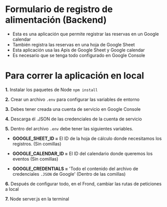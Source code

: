 # Formulario de registro de alimentación (Backend)

* Esta es una aplicación que permite registrar las reservas en un Google calendar
* También registra las reservas en una hoja de Google Sheet
* Esta aplicación usa las Apis de Google Sheet y Google calendar
* Es necesario que se tenga todo configurado en Google Console

# Para correr la aplicación en local

**1.** Instalar los paquetes de Node ```npm install```

**2.** Crear un archivo ```.env``` para configurar las variables de entorno

**3.** Debes tener creada una cuenta de servicio en Google Console

**4.** Descarga él .JSON de las credenciales de la cuenta de servicio

**5.** Dentro del archivo ```.env``` debe tener las siguientes variables.

* **GOOGLE_SHEET_ID =** El ID de la hoja de cálculo donde necesitamos los registros. (Sin comillas)

* **GOOGLE_CALENDAR_ID =** El ID del calendario donde queremos los eventos (Sin comillas)

* **GOOGLE_CREDENTIALS =** 'Todo el contenido del archivo de credenciales ```.JSON``` de Google' (Dentro de las comillas)

**6.** Después de configurar todo, en el Frond, cambiar las rutas de peticiones a local

**7.** Node server.js en la terminal